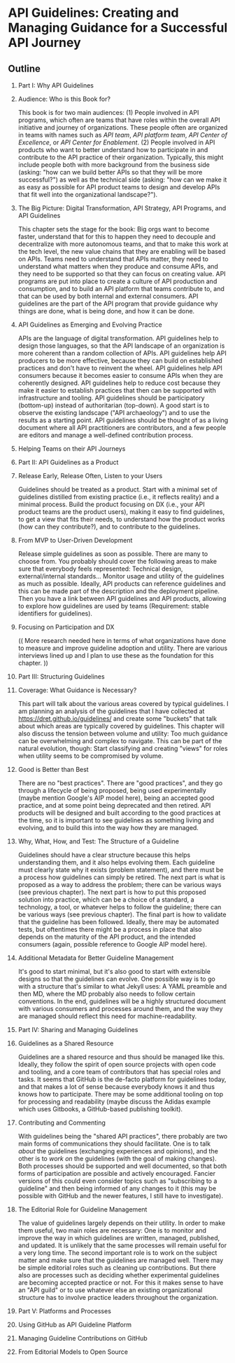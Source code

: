 # API Guidelines: Creating and Managing Guidance for a Successful API Journey

## Outline

1. Part I: Why API Guidelines
 1. Audience: Who is this Book for?
 
    This book is for two main audiences: (1) People involved in API programs, which often are teams that have roles within the overall API initiative and journey of organizations. These people often are organized in teams with names such as *API team*, *API platform team*, *API Center of Excellence*, or *API Center for Enablement*. (2) People involved in API products who want to better understand how to participate in and contribute to the API practice of their organization. Typically, this might include people both with more background from the business side (asking: "how can we build better APIs so that they will be more successful?") as well as the technical side (asking: "how can we make it as easy as possible for API product teams to design and develop APIs that fit well into the organizational landscape?").

 1. The Big Picture: Digital Transformation, API Strategy, API Programs, and API Guidelines

    This chapter sets the stage for the book: Big orgs want to become faster, understand that for this to happen they need to decouple and decentralize with more autonomous teams, and that to make this work at the tech level, the new value chains that they are enabling will be based on APIs. Teams need to understand that APIs matter, they need to understand what matters when they produce and consume APIs, and they need to be supported so that they can focus on creating value. API programs are put into place to create a culture of API production and consumption, and to build an API platform that teams contribute to, and that can be used by both internal and external consumers. API guidelines are the part of the API program that provide guidance why things are done, what is being done, and how it can be done.
 
 1. API Guidelines as Emerging and Evolving Practice

    APIs are the language of digital transformation. API guidelines help to design those languages, so that the API landscape of an organization is more coherent than a random collection of APIs. API guidelines help API producers to be more effective, because they can build on established practices and don't have to reinvent the wheel. API guidelines help API consumers because it becomes easier to consume APIs when they are coherently designed. API guidelines help to reduce cost because they make it easier to establish practices that then can be supported with infrastructure and tooling. API guidelines should be participatory (bottom-up) instead of authoritarian (top-down). A good start is to observe the existing landscape ("API archaeology") and to use the results as a starting point. API guidelines should be thought of as a living document where all API practitioners are contributors, and a few people are editors and manage a well-defined contribution process.
 
 1. Helping Teams on their API Journeys

1. Part II: API Guidelines as a Product
 1. Release Early, Release Often, Listen to your Users
 
    Guidelines should be treated as a product. Start with a minimal set of guidelines distilled from existing practice (i.e., it reflects reality) and a minimal process. Build the product focusing on DX (i.e., your API product teams are the product users), making it easy to find guidelines, to get a view that fits their needs, to understand how the product works (how can they contribute?), and to contribute to the guidelines.
 
 1. From MVP to User-Driven Development
 
    Release simple guidelines as soon as possible. There are many to choose from. You probably should cover the following areas to make sure that everybody feels represented: Technical design, external/internal standards... Monitor usage and utility of the guidelines as much as possible. Ideally, API products can reference guidelines and this can be made part of the description and the deployment pipeline. Then you have a link between API guidelines and API products, allowing to explore how guidelines are used by teams (Requirement: stable identifiers for guidelines).
    
 1. Focusing on Participation and DX
 
    (( More research needed here in terms of what organizations have done to measure and improve guideline adoption and utility. There are various interviews lined up and I plan to use these as the foundation for this chapter. ))

1. Part III: Structuring Guidelines
 1. Coverage: What Guidance is Necessary?
 
    This part will talk about the various areas covered by typical guidelines. I am planning an analysis of the guidelines that I have collected at https://dret.github.io/guidelines/ and create some "buckets" that talk about which areas are typically covered by guidelines. This chapter will also discuss the tension between volume and utility: Too much guidance can be overwhelming and complex to navigate. This can be part of the natural evolution, though: Start classifying and creating "views" for roles when utility seems to be compromised by volume.
 
 1. Good is Better than Best

    There are no "best practices". There are "good practices", and they go through a lifecycle of being proposed, being used experimentally (maybe mention Google's AIP model here), being an accepted good practice, and at some point being deprecated and then retired. API products will be designed and built according to the good practices at the time, so it is important to see guidelines as something living and evolving, and to build this into the way how they are managed.
  
 1. Why, What, How, and Test: The Structure of a Guideline
 
    Guidelines should have a clear structure because this helps understanding them, and it also helps evolving them. Each guideline must clearly state why it exists (problem statement), and there must be a process how guidelines can simply be retired. The next part is what is proposed as a way to address the problem; there can be various ways (see previous chapter). The next part is how to put this proposed solution into practice, which can be a choice of a standard, a technology, a tool, or whatever helps to follow the guideline; there can be various ways (see previous chapter). The final part is how to validate that the guideline has been followed. Ideally, there may be automated tests, but oftentimes there might be a process in place that also depends on the maturity of the API product, and the intended consumers (again, possible reference to Google AIP model here).
 
 1. Additional Metadata for Better Guideline Management
 
    It's good to start minimal, but it's also good to start with extensible designs so that the guidelines can evolve. One possible way is to go with a structure that's similar to what Jekyll uses: A YAML preamble and then MD, where the MD probably also needs to follow certain conventions. In the end, guidelines will be a highly structured document with various consumers and processes around them, and the way they are managed should reflect this need for machine-readability.

1. Part IV: Sharing and Managing Guidelines
 1. Guidelines as a Shared Resource

    Guidelines are a shared resource and thus should be managed like this. Ideally, they follow the spirit of open source projects with open code and tooling, and a core team of contributors that has special roles and tasks. It seems that GitHub is the de-facto platform for guidelines today, and that makes a lot of sense because everybody knows it and thus knows how to participate. There may be some additional tooling on top for processing and readability (maybe discuss the Adidas example which uses Gitbooks, a GitHub-based publishing toolkit).
 
 1. Contributing and Commenting

    With guidelines being the "shared API practices", there probably are two main forms of communications they should facilitate. One is to talk *about* the guidelines (exchanging experiences and opinions), and the other is to *work on* the guidelines (with the goal of making changes). Both processes should be supported and well documented, so that both forms of participation are possible and actively encouraged. Fancier versions of this could even consider topics such as "subscribing to a guideline" and then being informed of any changes to it (this may be possible with GitHub and the newer features, I still have to investigate).
 
 1. The Editorial Role for Guideline Management
 
    The value of guidelines largely depends on their utility. In order to make them useful, two main roles are necessary: One is to monitor and improve the way in which guidelines are written, managed, published, and updated. It is unlikely that the same processes will remain useful for a very long time. The second important role is to work on the subject matter and make sure that the guidelines are managed well. There may be simple editorial roles such as cleaning up contributions. But there also are processes such as deciding whether experimental guidelines are becoming accepted practice or not. For this it makes sense to have an "API guild" or to use whatever else an existing organizational structure has to involve practice leaders throughout the organization.
  
1. Part V: Platforms and Processes
 1. Using GitHub as API Guideline Platform
 1. Managing Guideline Contributions on GitHub
 1. From Editorial Models to Open Source
